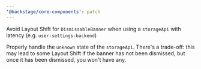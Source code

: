```yaml
---
'@backstage/core-components': patch
---
```


Avoid Layout Shift for `DismissableBanner` when using a `storageApi` with latency (e.g. `user-settings-backend`)

Properly handle the `unknown` state of the `storageApi`. There's a trade-off: this may lead to some Layout Shift if the banner has not been dismissed, but once it has been dismissed, you won't have any.
